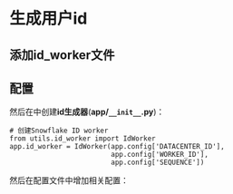 # 生成用户id

## 添加**id\_worker**文件

## 配置

然后在中创建**id生成器**\(**app/`__init__`.py**\)：

```
# 创建Snowflake ID worker
from utils.id_worker import IdWorker
app.id_worker = IdWorker(app.config['DATACENTER_ID'],
                         app.config['WORKER_ID'],
                         app.config['SEQUENCE'])

```

然后在配置文件中增加相关配置：

```

```



